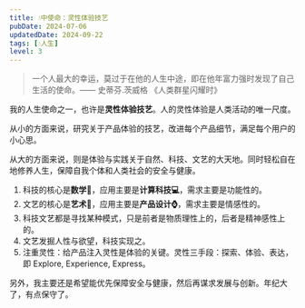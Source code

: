 ```yaml
---
title: 💧中使命：灵性体验技艺
pubDate: 2024-07-06
updatedDate: 2024-09-22
tags: [💧人生]
level: 3
---
```


> 一个人最大的幸运，莫过于在他的人生中途，即在他年富力强时发现了自己生活的使命。—— 史蒂芬.茨威格 《人类群星闪耀时》

我的人生使命之一，也许是**灵性体验技艺**。人的灵性体验是人类活动的唯一尺度。

从小的方面来说，研究关于产品体验的技艺，改进每个产品细节，满足每个用户的小心思。

从大的方面来说，则是体验与实践关于自然、科技、文艺的大天地。同时轻松自在地修养人生，保障自我个体和人类社会的安全与健康。

1. 科技的核心是**数学📐**，应用主要是**计算科技💻**，需求主要是功能性的。
2. 文艺的核心是**艺术🎨**，应用主要是**产品设计⌚️**，需求主要是情感性的。
3. 科技文艺都是寻找某种模式，只是前者是物质理性上的，后者是精神感性上的。
4. 文艺发掘人性与欲望，科技实现之。
5. 注重灵性：给产品注入灵性是体验的关键。灵性三手段：探索、体验、表达，即 Explore, Experience, Express。

另外，我主要还是希望能优先保障安全与健康，然后再谋求发展与创新。年纪大了，有点保守了。
